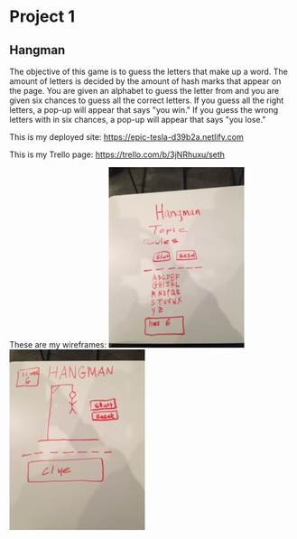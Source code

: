 # Project 1

## Hangman

The objective of this game is to guess the letters that make up a word. The amount of letters is decided by the amount of hash marks that appear on the page. You are given an alphabet to guess the letter from and you are given six chances to guess all the correct letters. If you guess all the right letters, a pop-up will appear that says "you win." If you guess the wrong letters with in six chances, a pop-up will appear that says "you lose."

This is my deployed site: 
https://epic-tesla-d39b2a.netlify.com

This is my Trello page:
https://trello.com/b/3jNRhuxu/seth

These are my wireframes:
![alt text](img/IMG_0605.JPG "Wireframe 1")
![alt text](img/IMG_0606.JPG "Wireframe 2")